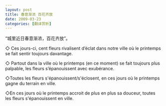 ```yaml
---
layout: post
title: 春意渐浓 百花齐放
date: 2009-03-23
categories: [翻译赏析]  
---
```


“城里近日春意渐浓，百花齐放”。

◇ Ces jours-ci, cent fleurs rivalisent d’éclat dans notre ville où le printemps se fait sentir toujours davantage.

◇ Partout dans la ville où le printemps (en ce moment) se fait toujours plus palpable, les fleurs s’épanouissent avec exubérance.

◇Toutes les fleurs s'épanouissent/s'éclosent, en ces jours où le printemps gagne du terrain en ville.

◇En ces jours où le printemps accroit de plus en plus sa douceur, toutes les fleurs s'épanouissent en ville.
